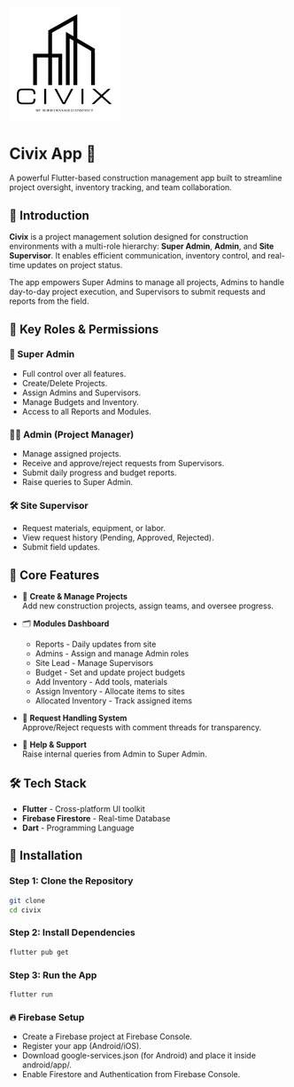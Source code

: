 <p>
  <img src="https://github.com/vaibhavjanaskar45/CIVIX-Site-Management-App/raw/main/assets/civixlogo.jpg" alt="Civix Logo" width="200"/>
</p>

# Civix App 🚧

A powerful Flutter-based construction management app built to streamline project oversight, inventory tracking, and team collaboration.

## 🌟 Introduction

**Civix** is a project management solution designed for construction environments with a multi-role hierarchy: **Super Admin**, **Admin**, and **Site Supervisor**. It enables efficient communication, inventory control, and real-time updates on project status.

The app empowers Super Admins to manage all projects, Admins to handle day-to-day project execution, and Supervisors to submit requests and reports from the field.

## 🔑 Key Roles & Permissions

### 👑 Super Admin
- Full control over all features.
- Create/Delete Projects.
- Assign Admins and Supervisors.
- Manage Budgets and Inventory.
- Access to all Reports and Modules.

### 🧑‍💼 Admin (Project Manager)
- Manage assigned projects.
- Receive and approve/reject requests from Supervisors.
- Submit daily progress and budget reports.
- Raise queries to Super Admin.

### 🛠️ Site Supervisor
- Request materials, equipment, or labor.
- View request history (Pending, Approved, Rejected).
- Submit field updates.

## 📌 Core Features

- 🎯 **Create & Manage Projects**  
  Add new construction projects, assign teams, and oversee progress.

- 🗂️ **Modules Dashboard**  
  - Reports - Daily updates from site  
  - Admins - Assign and manage Admin roles  
  - Site Lead - Manage Supervisors  
  - Budget - Set and update project budgets  
  - Add Inventory - Add tools, materials  
  - Assign Inventory - Allocate items to sites  
  - Allocated Inventory - Track assigned items

- 🔔 **Request Handling System**  
  Approve/Reject requests with comment threads for transparency.

- 💬 **Help & Support**  
  Raise internal queries from Admin to Super Admin.

## 🛠️ Tech Stack

- **Flutter** - Cross-platform UI toolkit  
- **Firebase Firestore** - Real-time Database  
- **Dart** - Programming Language

## 🚀 Installation

### Step 1: Clone the Repository
```bash
git clone 
cd civix
```
### Step 2: Install Dependencies
```bash
flutter pub get
```
### Step 3: Run the App
```bash
flutter run
```
### 🔥 Firebase Setup
- Create a Firebase project at Firebase Console.
- Register your app (Android/iOS).
- Download google-services.json (for Android) and place it inside android/app/.
- Enable Firestore and Authentication from Firebase Console.


